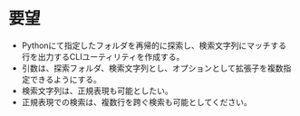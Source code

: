 # 要望

- Pythonにて指定したフォルダを再帰的に探索し、検索文字列にマッチする行を出力するCLIユーティリティを作成する。
- 引数は、探索フォルダ、検索文字列とし、オプションとして拡張子を複数指定できるようにする。
- 検索文字列は、正規表現も可能としたい。
- 正規表現での検索は、複数行を跨ぐ検索も可能としてください。
